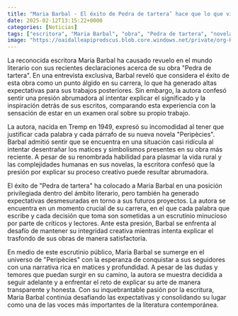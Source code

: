 ```yaml
---
title: "Maria Barbal - El éxito de Pedra de tartera’ hace que lo que vino después sea un pequeño fracaso"
date: 2025-02-12T13:15:22+0000
categories: [Noticias]
tags: ["escritora", "Maria Barbal", "obra", "Pedra de tartera", "novela", "Peripècies", "éxito", "presión", "creatividad", "proceso creativo", "crítica", "integridad creativa", "narrativa", "matices", "profundidad", "arte", "literatura"]
image: "https://oaidalleapiprodscus.blob.core.windows.net/private/org-HKmKxpuNw3Y88lm4EBrIPq0n/user-ZwiCXOggLL8ZNNKE2g7rXFmV/img-p2nVQNvJ1jQNeoZ5QH48Yk6z.png?st=2025-02-12T12%3A15%3A22Z&se=2025-02-12T14%3A15%3A22Z&sp=r&sv=2024-08-04&sr=b&rscd=inline&rsct=image/png&skoid=d505667d-d6c1-4a0a-bac7-5c84a87759f8&sktid=a48cca56-e6da-484e-a814-9c849652bcb3&skt=2025-02-11T23%3A11%3A33Z&ske=2025-02-12T23%3A11%3A33Z&sks=b&skv=2024-08-04&sig=hFuQQgvlSx5Nt3l6p6f2b0S81sfuKLEBvh7HWyaRQis%3D"
---
```


La reconocida escritora Maria Barbal ha causado revuelo en el mundo literario con sus recientes declaraciones acerca de su obra "Pedra de tartera". En una entrevista exclusiva, Barbal reveló que considera el éxito de esta obra como un punto álgido en su carrera, lo que ha generado altas expectativas para sus trabajos posteriores. Sin embargo, la autora confesó sentir una presión abrumadora al intentar explicar el significado y la inspiración detrás de sus escritos, comparando esta experiencia con la sensación de estar en un examen oral sobre su propio trabajo.

La autora, nacida en Tremp en 1949, expresó su incomodidad al tener que justificar cada palabra y cada párrafo de su nueva novela "Peripècies". Barbal admitió sentir que se encuentra en una situación casi ridícula al intentar desentrañar los matices y simbolismos presentes en su obra más reciente. A pesar de su renombrada habilidad para plasmar la vida rural y las complejidades humanas en sus novelas, la escritora confesó que la presión por explicar su proceso creativo puede resultar abrumadora.

El éxito de "Pedra de tartera" ha colocado a Maria Barbal en una posición privilegiada dentro del ámbito literario, pero también ha generado expectativas desmesuradas en torno a sus futuros proyectos. La autora se encuentra en un momento crucial de su carrera, en el que cada palabra que escribe y cada decisión que toma son sometidas a un escrutinio minucioso por parte de críticos y lectores. Ante esta presión, Barbal se enfrenta al desafío de mantener su integridad creativa mientras intenta explicar el trasfondo de sus obras de manera satisfactoria.

En medio de este escrutinio público, Maria Barbal se sumerge en el universo de "Peripècies" con la esperanza de conquistar a sus seguidores con una narrativa rica en matices y profundidad. A pesar de las dudas y temores que puedan surgir en su camino, la autora se muestra decidida a seguir adelante y a enfrentar el reto de explicar su arte de manera transparente y honesta. Con su inquebrantable pasión por la escritura, Maria Barbal continúa desafiando las expectativas y consolidando su lugar como una de las voces más importantes de la literatura contemporánea.
    